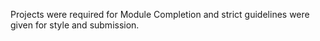 Projects were required for Module Completion and strict guidelines were given for style and submission.
